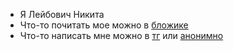 - Я Лейбович Никита
- Что-то почитать мое можно в [бложике](https://potyk.io/)
- Что-то написать мне можно в [тг](https://t.me/potykion) или [анонимно](https://new.donatepay.ru/@potyk)
